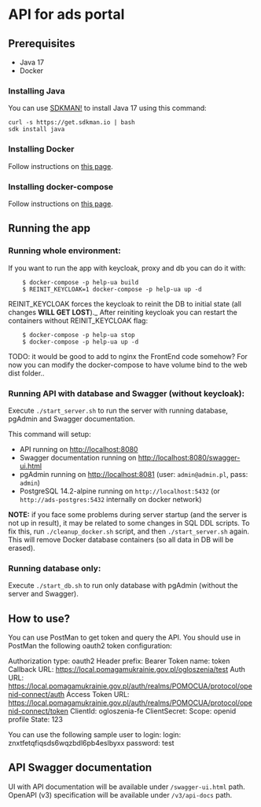 # API for ads portal

## Prerequisites

- Java 17
- Docker

### Installing Java

You can use [SDKMAN!](https://sdkman.io/) to install Java 17 using this command:
```shell
curl -s https://get.sdkman.io | bash
sdk install java
```

### Installing Docker

Follow instructions on [this page](https://docs.docker.com/get-docker/).

### Installing docker-compose

Follow instructions on [this page](https://docs.docker.com/compose/install/).

## Running the app

### Running whole environment:

If you want to run the app with keycloak, proxy and db you can do it with:

        $ docker-compose -p help-ua build
        $ REINIT_KEYCLOAK=1 docker-compose -p help-ua up -d

REINIT\_KEYCLOAK forces the keycloak to reinit the DB to initial state (all changes **WILL GET LOST**)._
After reiniting keycloak you can restart the containers without REINIT\_KEYCLOAK flag:

        $ docker-compose -p help-ua stop
        $ docker-compose -p help-ua up -d

TODO: it would be good to add to nginx the FrontEnd code somehow? For now you
can modify the docker-compose to have volume bind to the web dist folder..

### Running API with database and Swagger (without keycloak):

Execute `./start_server.sh` to run the server with running database, pgAdmin and Swagger documentation.

This command will setup:

- API running on [http://localhost:8080](http://localhost:8080)
- Swagger documentation running on [http://localhost:8080/swagger-ui.html](http://localhost:8080/swagger-ui.html)
- pgAdmin running on [http://localhost:8081](http://localhost:8081) (user: `admin@admin.pl`, pass: `admin`)
- PostgreSQL 14.2-alpine running on `http://localhost:5432` (or `http://ads-postgres:5432` internally on docker network)

**NOTE:** if you face some problems during server startup (and the server is not up in result), it may be related to some changes in SQL DDL scripts.
To fix this, run `./cleanup_docker.sh` script, and then `./start_server.sh` again. This will remove Docker database containers (so all data in DB will be erased).

### Running database only:

Execute `./start_db.sh` to run only database with pgAdmin (without the server and Swagger).

## How to use?

You can use PostMan to get token and query the API. You should use in PostMan the following oauth2 token configuration:

Authorization type: oauth2
Header prefix: Bearer
Token name: token
Callback URL: https://local.pomagamukrainie.gov.pl/ogloszenia/test
Auth URL: https://local.pomagamukrainie.gov.pl/auth/realms/POMOCUA/protocol/openid-connect/auth
Access Token URL: https://local.pomagamukrainie.gov.pl/auth/realms/POMOCUA/protocol/openid-connect/token
ClientId: ogloszenia-fe
ClientSecret: 
Scope: openid profile
State: 123

You can use the following sample user to login:
login: znxtfetqfiqsds6wqzbdl6pb4eslbyxx
password: test


## API Swagger documentation

UI with API documentation will be available under `/swagger-ui.html` path. OpenAPI (v3) specification will be available under `/v3/api-docs` path.
